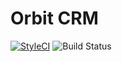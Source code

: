 # Orbit CRM
[![StyleCI](https://github.styleci.io/repos/316787718/shield?branch=main)](https://github.styleci.io/repos/316787718?branch=main)
<img src="https://github.com/sahilofficial671/orbit-crm/workflows/tests/badge.svg" alt="Build Status">
